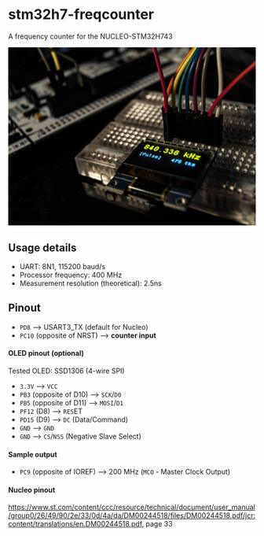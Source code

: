 # stm32h7-freqcounter
A frequency counter for the NUCLEO-STM32H743

![Frequency counter image, displaying frequency in kHz and number of ticks on an OLED screen](SSD1306.jpg)

## Usage details
- UART: 8N1, 115200 baud/s
- Processor frequency: 400 MHz
- Measurement resolution (theoretical): 2.5ns

## Pinout
- `PD8` --> USART3_TX (default for Nucleo)
- `PC10` (opposite of NRST) --> **counter input**

#### OLED pinout (optional)
Tested OLED: SSD1306 (4-wire SPI)
- `3.3V` --> `VCC`
- `PB3` (opposite of D10) --> `SCK`/`D0`
- `PB5` (opposite of D11) --> `MOSI`/`D1`
- `PF12` (D8) --> `RES`ET
- `PD15` (D9) --> `DC` (Data/Command)
- `GND` --> `GND`
- `GND` --> `CS`/`NSS` (Negative Slave Select)

#### Sample output
- `PC9` (opposite of IOREF) --> 200 MHz (`MCO` - Master Clock Output)

#### Nucleo pinout
https://www.st.com/content/ccc/resource/technical/document/user_manual/group0/26/49/90/2e/33/0d/4a/da/DM00244518/files/DM00244518.pdf/jcr:content/translations/en.DM00244518.pdf,
page 33
